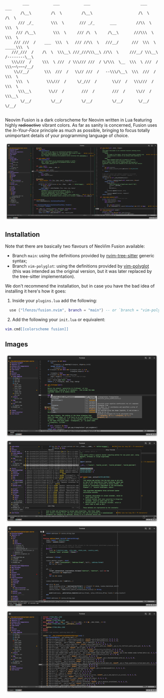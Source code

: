 ```
        ___           ___           ___                       ___           ___     
       /\__\         /\  \         /\__\                     /\  \         /\  \    
      /// _/_        \\\  \       /// _/_       ___         //\\  \        \\\  \   
     /// /\__\        \\\  \     /// /\  \     /\__\       ///\\\  \        \\\  \  
    /// ///  /    ___  \\\  \   /// //\\  \   ///__/      ///  \\\  \   _____\\\  \ 
   ///_///  /    /\  \  \\\__\ ///_///\\\__\ //\\  \     ///__/ \\\__\ /--------\__\
   \\\///  /     \\\  \ ///  / \\\/// ///  / \/\\\  \__  \\\  \ ///  / \\\~~\~~~/__/
    \\//__/       \\\  ///  /   \\// ///  /   --\\\/\__\  \\\  ///  /   \\\  \      
     \\\  \        \\\///  /     \/_///  /       \\//  /   \\\///  /     \\\  \     
      \\\__\        \\//  /        ///  /        ///  /     \\//  /       \\\__\    
       \/__/         \/__/         \/__/         \/__/       \/__/         \/__/
    
```

Neovim Fusion is a dark colorscheme for Neovim written in Lua featuring highly ~~radioactive~~ vibrant colors. As far as sanity is concerned, Fusion uses the _In-Your-Face_ principle as much as possible, bringing to focus totally unimportant details of your programming language of choice. 

![](./img/cover.png)

## Installation

Note that there are basically two flavours of NeoVim Fusion available:
- Branch `main`: using the definitions provided by [nvim-tree-sitter](https://github.com/nvim-treesitter/nvim-treesitter) generic syntax;
- Branch `vim-polyglot`: using the definitions provided by [vim-polyglot](ihttps://github.com/sheerun/vim-polyglot) (this was intended as the original version, but it was later replaced by the tree-sitter implementation).

We don't recommend the installation, but in case you have the bad idea of installing it here's how it goes:

1. Inside your `plugins.lua` add the following:

```lua
  use {"lfenzo/fusion.nvim", branch = "main"} -- or `branch = "vim-polyglot"` for the vim-polyglot branch
```

2. Add the following your `init.lua` or equivalent:

```lua
vim.cmd[[colorscheme fusion]]
```
## Images

![](./img/python.png)
![](./img/telescope.png)
![](./img/julia.png)
![](./img/c.png)
